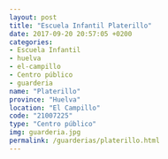 ```yaml
---
layout: post
title: "Escuela Infantil Platerillo"
date: 2017-09-20 20:57:05 +0200
categories:
- Escuela Infantil
- huelva
- el-campillo
- Centro público
- guarderia
name: "Platerillo"
province: "Huelva"
location: "El Campillo"
code: "21007225"
type: "Centro público"
img: guarderia.jpg
permalink: /guarderias/platerillo.html
---
```

